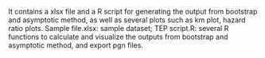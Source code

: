 It contains a xlsx file and a R script for generating the output from bootstrap and asymptotic method, as well as several plots such as km plot, hazard ratio plots. 
Sample file.xlsx: sample dataset;
TEP script.R: several R functions to calculate and visualize the outputs from bootstrap and asymptotic method, and export pgn files.
